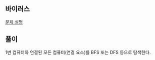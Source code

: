 ## 바이러스

[문제 설명](https://www.acmicpc.net/problem/2606)

## 풀이

1번 컴퓨터와 연결된 모든 컴퓨터(연결 요소)를 BFS 또는 DFS 등으로 탐색한다.